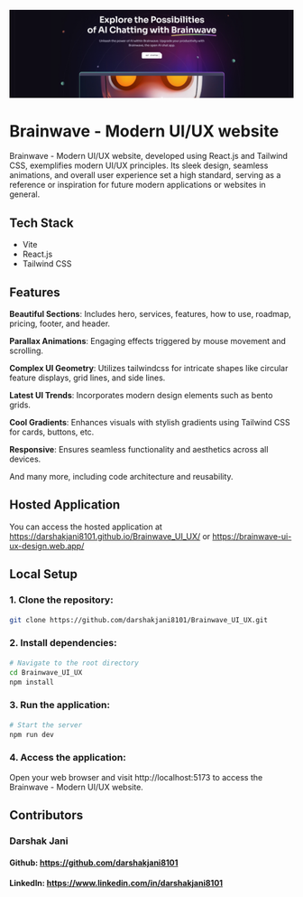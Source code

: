 <div align="center">
  <br />
      <img src="https://github.com/darshakjani8101/Brainwave_UI_UX/blob/main/src/assets/readme_img.png" alt="Project Banner">
  <br />
</div>

# Brainwave - Modern UI/UX website

Brainwave - Modern UI/UX website, developed using React.js and Tailwind CSS, exemplifies modern UI/UX principles. Its sleek design, seamless animations, and overall user experience set a high standard, serving as a reference or inspiration for future modern applications or websites in general.

## Tech Stack

- Vite
- React.js
- Tailwind CSS


## Features

**Beautiful Sections**: Includes hero, services, features, how to use, roadmap, pricing, footer, and header.

**Parallax Animations**: Engaging effects triggered by mouse movement and scrolling.

**Complex UI Geometry**: Utilizes tailwindcss for intricate shapes like circular feature displays, grid lines, and side lines.

**Latest UI Trends**: Incorporates modern design elements such as bento grids.

**Cool Gradients**: Enhances visuals with stylish gradients using Tailwind CSS for cards, buttons, etc.

**Responsive**: Ensures seamless functionality and aesthetics across all devices.

And many more, including code architecture and reusability.

## Hosted Application
You can access the hosted application at https://darshakjani8101.github.io/Brainwave_UI_UX/ or https://brainwave-ui-ux-design.web.app/

## Local Setup

### 1. Clone the repository:

```bash
git clone https://github.com/darshakjani8101/Brainwave_UI_UX.git
```

### 2. Install dependencies:

```bash
# Navigate to the root directory
cd Brainwave_UI_UX
npm install
```

### 3. Run the application:

```bash
# Start the server
npm run dev
```

### 4. Access the application:
Open your web browser and visit http://localhost:5173 to access the Brainwave - Modern UI/UX website.

## Contributors
### Darshak Jani
#### Github: https://github.com/darshakjani8101
#### LinkedIn: https://www.linkedin.com/in/darshakjani8101
